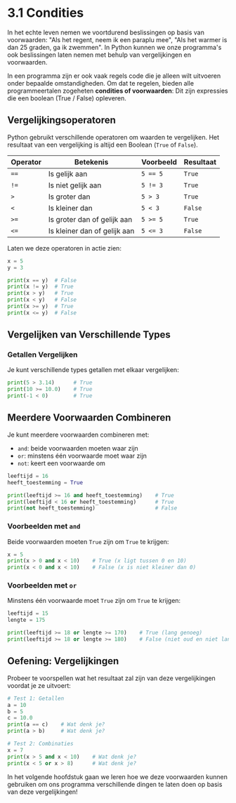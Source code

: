 # 3.1 Condities

In het echte leven nemen we voortdurend beslissingen op basis van voorwaarden: "Als het regent, neem ik een paraplu mee", "Als het warmer is dan 25 graden, ga ik zwemmen". In Python kunnen we onze programma's ook beslissingen laten nemen met behulp van vergelijkingen en voorwaarden.

In een programma zijn er ook vaak regels code die je alleen wilt uitvoeren onder bepaalde omstandigheden. Om dat te regelen, bieden alle programmeertalen zogeheten **condities of voorwaarden**: 
Dit zijn expressies die een boolean (True / False) opleveren.

## Vergelijkingsoperatoren

Python gebruikt verschillende operatoren om waarden te vergelijken. Het resultaat van een vergelijking is altijd een Boolean (`True` of `False`).

| Operator 	| Betekenis 				| Voorbeeld | Resultaat |
|----------	|-----------				|-----------|-----------|
| `==` 		| Is gelijk aan 			| `5 == 5` 	| `True` 	|
| `!=` 		| Is niet gelijk aan 		| `5 != 3` 	| `True` 	|
| `>` 		| Is groter dan 			| `5 > 3` 	| `True` 	|
| `<` 		| Is kleiner dan 			| `5 < 3` 	| `False` 	|
| `>=` 		| Is groter dan of gelijk aan 	| `5 >= 5` | `True` |
| `<=` 		| Is kleiner dan of gelijk aan 	| `5 <= 3` | `False`|

Laten we deze operatoren in actie zien:

```python
x = 5
y = 3

print(x == y)  # False
print(x != y)  # True
print(x > y)   # True
print(x < y)   # False
print(x >= y)  # True
print(x <= y)  # False
```

<codapi-snippet sandbox="python" editor="basic"></codapi-snippet>

## Vergelijken van Verschillende Types

### Getallen Vergelijken

Je kunt verschillende types getallen met elkaar vergelijken:

```python
print(5 > 3.14)      # True
print(10 >= 10.0)    # True
print(-1 < 0)        # True
```

<codapi-snippet sandbox="python" editor="basic"></codapi-snippet>

## Meerdere Voorwaarden Combineren

Je kunt meerdere voorwaarden combineren met:
- `and`: beide voorwaarden moeten waar zijn
- `or`: minstens één voorwaarde moet waar zijn
- `not`: keert een voorwaarde om

```python
leeftijd = 16
heeft_toestemming = True

print(leeftijd >= 16 and heeft_toestemming)    # True
print(leeftijd < 16 or heeft_toestemming)      # True
print(not heeft_toestemming)                   # False
```

<codapi-snippet sandbox="python" editor="basic"></codapi-snippet>

### Voorbeelden met `and`

Beide voorwaarden moeten `True` zijn om `True` te krijgen:

```python
x = 5
print(x > 0 and x < 10)    # True (x ligt tussen 0 en 10)
print(x < 0 and x < 10)    # False (x is niet kleiner dan 0)
```

<codapi-snippet sandbox="python" editor="basic"></codapi-snippet>

### Voorbeelden met `or`

Minstens één voorwaarde moet `True` zijn om `True` te krijgen:

```python
leeftijd = 15
lengte = 175

print(leeftijd >= 18 or lengte >= 170)    # True (lang genoeg)
print(leeftijd >= 18 or lengte >= 180)    # False (niet oud en niet lang genoeg)
```

<codapi-snippet sandbox="python" editor="basic"></codapi-snippet>

## Oefening: Vergelijkingen

Probeer te voorspellen wat het resultaat zal zijn van deze vergelijkingen voordat je ze uitvoert:

```python
# Test 1: Getallen
a = 10
b = 5
c = 10.0
print(a == c)    # Wat denk je?
print(a > b)     # Wat denk je?

# Test 2: Combinaties
x = 7
print(x > 5 and x < 10)    # Wat denk je?
print(x < 5 or x > 8)      # Wat denk je?
```

<codapi-snippet sandbox="python" editor="basic"></codapi-snippet>

In het volgende hoofdstuk gaan we leren hoe we deze voorwaarden kunnen gebruiken om ons programma verschillende dingen te laten doen op basis van deze vergelijkingen!
